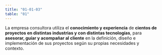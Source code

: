 ```yaml
---
title: "01-01-03"
table: "01"
---
```

La empresa consultora utiliza el <b>conocimiento y experiencia</b> de <b>cientos de proyectos en distintas industrias y con distintas tecnologías</b>, para <b>asesorar, guíar y acompañar al cliente</b> en la definición, diseño e implementación de sus proyectos según su propias necesidades y contexto. 